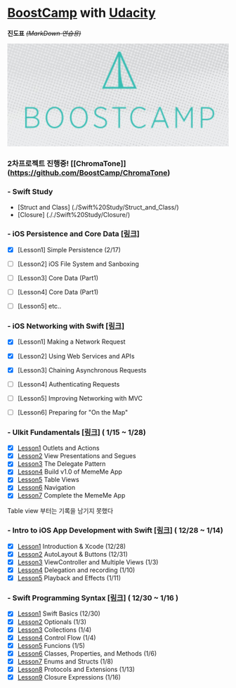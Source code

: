# [BoostCamp](http://boostcamp.connect.or.kr) with [Udacity](https://www.udacity.com)
**진도표**  ~~*(MarkDown 연습용)*~~


![BoostCamp Logo](./bc_img.png)

### 2차프로젝트 진행중! [[ChromaTone]] (https://github.com/BoostCamp/ChromaTone)

### - Swift Study

- [Struct and Class] (./Swift%20Study/Struct_and_Class/)
- [Closure] (././Swift%20Study/Closure/)

### - iOS Persistence and Core Data [[링크]](https://www.udacity.com/course/ios-persistence-and-core-data--ud325)

- [x] [Lesson1] Simple Persistence  (2/17)
- [ ] [Lesson2] iOS File System and Sanboxing
- [ ] [Lesson3] Core Data (Part1)
- [ ] [Lesson4] Core Data (Part1)
- [ ] [Lesson5] etc..


### - iOS Networking with Swift [[링크]](https://www.udacity.com/course/ios-networking-with-swift--ud421) 

- [x] [Lesson1] Making a Network Request
- [x] [Lesson2] Using Web Services and APIs
- [x] [Lesson3] Chaining Asynchronous Requests
- [ ] [Lesson4] Authenticating Requests
- [ ] [Lesson5] Improving Networking with MVC
- [ ] [Lesson6] Preparing for "On the Map"


### - UIkit Fundamentals [[링크]](https://www.udacity.com/course/uikit-fundamentals--ud788) ( 1/15 ~ 1/28)

- [x] [Lesson1][i6] Outlets and Actions
- [x] [Lesson2][i7] View Presentations and Segues
- [x] [Lesson3][i8] The Delegate Pattern
- [x] [Lesson4][i9] Build v1.0 of MemeMe App
- [x] [Lesson5][i10] Table Views
- [x] [Lesson6][i11] Navigation
- [x] [Lesson7][i12] Complete the MemeMe App

Table view 부터는 기록을 남기지 못했다

[i6]:./UIKit%20Fundamentals/1_Outlets_and_Actions/
[i7]:./UIKit%20Fundamentals/2_View_Presentations_and_Segues/
[i8]:./UIKit%20Fundamentals/3_The_Delegate_Pattern/
[i9]:./UIKit%20Fundamentals/4_Build_v1.0_of_MemeMe_App/
[i10]:./UIKit%20Fundamentals/5_Table_Views/
[i11]:./UIKit%20Fundamentals/6_Navigation/
[i12]:./UIKit%20Fundamentals/7_Complete_the_MemeMe_App/




### - Intro to iOS App Development with Swift [[링크]](https://www.udacity.com/course/intro-to-ios-app-development-with-swift--ud585) ( 12/28 ~ 1/14)

- [x] [Lesson1][i1] Introduction & Xcode (12/28) 
- [x] [Lesson2][i2] AutoLayout & Buttons (12/31)
- [x] [Lesson3][i3] ViewController and Multiple Views (1/3)
- [x] [Lesson4][i4] Delegation and recording (1/10)
- [x] [Lesson5][i5] Playback and Effects (1/11)

[i1]:./Intro%20to%20iOS%20App%20Development%20with%20Swift/Lesson1%20Introduction%20&%20Xcode/
[i2]:./Intro%20to%20iOS%20App%20Development%20with%20Swift/Lesson2%20AutoLayout%20&%20Buttons/
[i3]:./Intro%20to%20iOS%20App%20Development%20with%20Swift/Lesson3%20ViewController%20and%20Multiple%20Views
[i4]:./Intro%20to%20iOS%20App%20Development%20with%20Swift/Lesson4%20Delegation%20and%20recording
[i5]:./Intro%20to%20iOS%20App%20Development%20with%20Swift/Lesson5%20Playback%20and%20Effects



### - Swift Programming Syntax [[링크]](https://www.udacity.com/course/learn-swift-programming-syntax--ud902) ( 12/30 ~ 1/16 )

- [x] [Lesson1][s1] Swift Basics (12/30)
- [x] [Lesson2][s2] Optionals (1/3)
- [x] [Lesson3][s3] Collections (1/4)
- [x] [Lesson4][s4] Control Flow (1/4)
- [x] [Lesson5][s5] Funcions (1/5)
- [x] [Lesson6][s6] Classes, Properties, and Methods (1/6)
- [x] [Lesson7][s7] Enums and Structs (1/8)
- [x] [Lesson8][s8] Protocols and Extensions (1/13)
- [x] [Lesson9][s9] Closure Expressions  (1/16)

[s1]:./Learn%20Swift%20Syntax/Lesson1%20Swift%20Basics
[s2]:./Learn%20Swift%20Syntax/Lesson2%20Optionals
[s3]:./Learn%20Swift%20Syntax/Lesson3%20Collections
[s4]:./Learn%20Swift%20Syntax/Lesson4%20Control%20Flow
[s5]:./Learn%20Swift%20Syntax/Lesson5%20Functions
[s6]:./Learn%20Swift%20Syntax/Lesson6%20Classes,%20Properties%20and%20Methods
[s7]:./Learn%20Swift%20Syntax/Lesson7%20Enums%20and%20Structs
[s8]:./Learn%20Swift%20Syntax/Lesson8%20Protocols%20and%20Extensions
[s9]:./Learn%20Swift%20Syntax/Lesson9%20Closure%20Expressions
